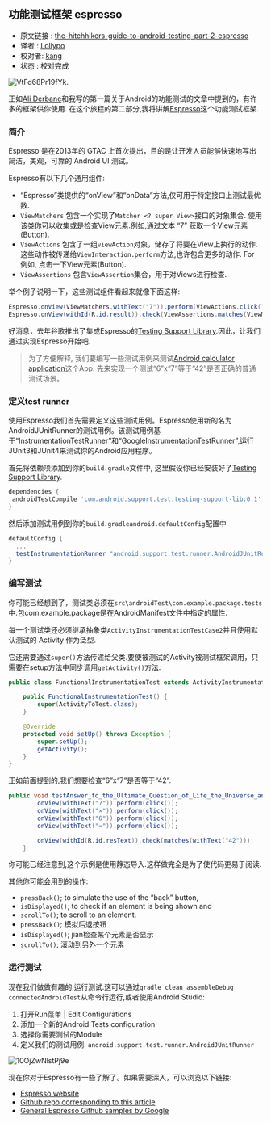 功能测试框架 espresso
---

>
* 原文链接 : [the-hitchhikers-guide-to-android-testing-part-2-espresso](http://wiebe-elsinga.com/blog/the-hitchhikers-guide-to-android-testing-part-2-espresso/)
* 译者 : [Lollypo](https://github.com/Lollypo) 
* 校对者: [kang](https://github.com/tiiime)
* 状态 :  校对完成

![VtFd68Pr19fYk.](http://7xi8kj.com1.z0.glb.clouddn.com/VtFd68Pr19fYk.gif)

正如[Ali Derbane](https://plus.google.com/+AliDerbane)和我写的第一篇关于Android的功能测试的文章中提到的，有许多的框架供你使用.
在这个旅程的第二部分,我将讲解[Espresso](https://code.google.com/p/android-test-kit/)这个功能测试框架.


### 简介

Espresso 是在2013年的 GTAC 上首次提出，目的是让开发人员能够快速地写出简洁，美观，可靠的 Android UI 测试。

Espresso有以下几个通用组件:

- “Espresso”类提供的“onView”和“onData”方法,仅可用于特定接口上测试最优数.
- `ViewMatchers` 包含一个实现了`Matcher <? super View>`接口的对象集合. 使用该类你可以收集或是检查View元素.例如,通过文本 “7” 获取一个View元素(Button).
- `ViewActions` 包含了一组`viewAction`对象，储存了将要在View上执行的动作. 这些动作被传递给`ViewInteraction.perform`方法,也许包含更多的动作. For 例如, 点击一下View元素(Button).
- `ViewAssertions` 包含`ViewAssertion`集合，用于对Views进行检查.

举个例子说明一下，这些测试组件看起来就像下面这样:

```java
Espresso.onView(ViewMatchers.withText("7")).perform(ViewActions.click());
Espresso.onView(withId(R.id.result)).check(ViewAssertions.matches(ViewMatchers.withText("42")));
 ```

好消息，去年谷歌推出了集成Espresso的[Testing Support Library](https://developer.android.com/tools/support-library/index.html).因此，让我们通过实现Espresso开始吧.

>  为了方便解释, 我们要编写一些测试用例来测试[Android calculator application](https://github.com/welsinga/sample_espresso/app)这个App. 先来实现一个测试“6”x“7”等于“42”是否正确的普通测试场景。



### 定义test runner

 使用Espresso我们首先需要定义这些测试用例。Espresso使用新的名为AndroidJUnitRunner的测试用例。该测试用例基于“InstrumentationTestRunner”和“GoogleInstrumentationTestRunner”,运行JUnit3和JUnit4来测试你的Android应用程序。

首先将依赖项添加到你的`build.gradle`文件中, 这里假设你已经安装好了[Testing Support Library](https://developer.android.com/tools/support-library/index.html).

 ```gradle
 dependencies {
  androidTestCompile 'com.android.support.test:testing-support-lib:0.1'
}
```

然后添加测试用例到你的`build.gradleandroid.defaultConfig`配置中 

```gradle
defaultConfig {
  ...
  testInstrumentationRunner "android.support.test.runner.AndroidJUnitRunner"
}
```



### 编写测试

你可能已经想到了，测试类必须在`src\androidTest\com.example.package.tests`中.包com.example.package是在AndroidManifest文件中指定的属性.

每一个测试类还必须继承抽象类`ActivityInstrumentationTestCase2`并且使用默认测试的 Activity 作为泛型.

它还需要通过`super()`方法传递给父类.要使被测试的Activity被测试框架调用，只需要在setup方法中同步调用`getActivity()`方法.

```java
public class FunctionalInstrumentationTest extends ActivityInstrumentationTestCase2<ActivityToTest> {

    public FunctionalInstrumentationTest() {
        super(ActivityToTest.class);
    }

    @Override
    protected void setUp() throws Exception {
        super.setUp();
        getActivity();
    }
}
```

正如前面提到的,我们想要检查“6”x“7”是否等于“42”.

```java
public void testAnswer_to_the_Ultimate_Question_of_Life_the_Universe_and_Everything() {
        onView(withText("7")).perform(click());
        onView(withText("×")).perform(click());
        onView(withText("6")).perform(click());
        onView(withText("=")).perform(click());

        onView(withId(R.id.resText)).check(matches(withText("42")));
    }
```

你可能已经注意到,这个示例是使用静态导入.这样做完全是为了使代码更易于阅读.

其他你可能会用到的操作:

- `pressBack()`; to simulate the use of the “back” button,
- `isDisplayed()`; to check if an element is being shown and
- `scrollTo()`; to scroll to an element.
- `pressBack()`; 模拟后退按钮
- `isDisplayed()`; jian检查某个元素是否显示
- `scrollTo()`; 滚动到另外一个元素


### 运行测试

现在我们做做有趣的,运行测试.这可以通过`gradle clean assembleDebug connectedAndroidTest`从命令行运行,或者使用Android Studio:

1. 打开Run菜单 | Edit Configurations
2. 添加一个新的Android Tests configuration
3. 选择你需要测试的Module
4. 定义我们的测试用例: `android.support.test.runner.AndroidJUnitRunner`

![10OjZwNlstPj9e](http://7xi8kj.com1.z0.glb.clouddn.com/10OjZwNlstPj9e.gif)

现在你对于Espresso有一些了解了。如果需要深入，可以浏览以下链接:

- [Espresso website](https://code.google.com/p/android-test-kit/)
- [Github repo corresponding to this article](https://github.com/welsinga/sample_espresso)
- [General Espresso Github samples by Google](https://github.com/googlesamples/android-testing)
